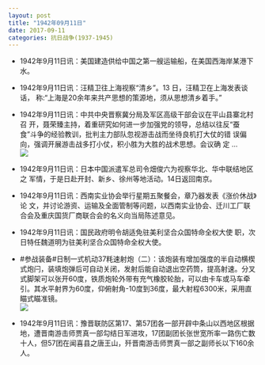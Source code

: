 ```yaml
---
layout: post
title: "1942年09月11日"
date: 2017-09-11
categories: 抗日战争(1937-1945)
---
```


<meta name="referrer" content="no-referrer" />

- 1942年9月11日讯：美国建造供给中国之第一艘运输船，在美国西海岸某港下水。 

- 1942年9月11日讯：汪精卫往上海视察“清乡”。13 日，汪精卫在上海发表谈话， 称:“上海是20余年来共产思想的策源地，须从思想清乡着手。” 

- 1942年9月11日讯：中共中央晋察冀分局及军区高级干部会议在平山县寨北村召 开，聂荣臻主持，着重研究如何进一步加强党的领导，总结以往反“蚕 食”斗争的经验教训，批判主力部队忽视游击战而坐待良机打大仗的错 误偏向，强调开展游击战多打小仗，积小胜为大胜的战术思想。会议确 定 ... <br/><img src="https://wx1.sinaimg.cn/large/aca367d8ly1fjfvixlg3hj20c80dvq34.jpg" />

- 1942年9月11日讯：日本中国派遣军总司令畑俊六为视察华北、华中联结地区之 军情，于是日赴开封、新乡、徐州等地活动。14日返回南京。 

- 1942年9月11日讯：西南实业协会举行星期五聚餐会，章乃器发表《涨价休战》论 文，并讨论游资、运输及全面管制等问题，以西南实业协会、迁川工厂联 合会及重庆国货厂商联合会的名义向当局陈述意见。 

- 1942年9月11日讯：国民政府明令胡适免驻美利坚合众国特命全权大使 职，次日特任魏道明为驻美利坚合众国特命全权大使。 

- #参战装备#日制一式机动37粍速射炮（二）：该炮装有增加强度的半自动横楔式炮闩，装填炮弹后可自动关闭，发射后能自动退出空药筒，提高射速。分叉式脚架可以张开60度，铁质炮轮外带有充气橡胶轮胎，可以由卡车或马车牵引。其水平射界为60度，仰俯射角-10度到36度，最大射程6300米，采用直瞄式瞄准镜。 <br/><img src="https://wx1.sinaimg.cn/large/aca367d8ly1fjfe6jcxd4j208w0c875w.jpg" />

- 1942年9月11日讯：豫晋联防区第17、第57团各一部开辟中条山以西地区根据地，遭晋南游击师贾真一部勾结日军进攻，17团副团长张世宽所率一路伤亡数十人，但57团在闻喜县之唐王山，歼晋南游击师贾真一部之副师长以下160余人。 

